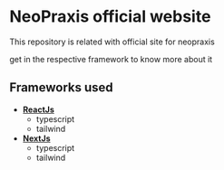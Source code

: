 # NeoPraxis  official website

This repository is related with official site for neopraxis

get in the respective framework to know more about it

## Frameworks used
* [**ReactJs**](./react-js/README.md)
    - typescript 
    - tailwind 
* [**NextJs**](./next-js/README.md)
    - typescript 
    - tailwind 

